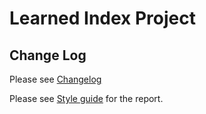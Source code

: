 # Learned Index Project

## Change Log

Please see [Changelog](./changelog.md)

Please see [Style guide](./styleguide.md/) for the report.